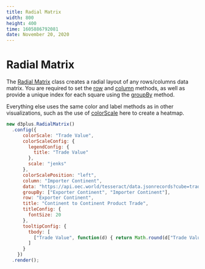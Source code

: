 ```yaml
---
title: Radial Matrix
width: 800
height: 400
time: 1605886792081
date: November 20, 2020
---
```


# Radial Matrix

The [Radial Matrix](http://d3plus.org/docs/#RadialMatrix) class creates a radial layout of any rows/columns data matrix. You are required to set the [row](http://d3plus.org/docs/#Matrix.row) and [column](http://d3plus.org/docs/#Matrix.column) methods, as well as provide a unique index for each square using the [groupBy](http://d3plus.org/docs/#Viz.groupBy) method.

Everything else uses the same color and label methods as in other visualizations, such as the use of [colorScale](http://d3plus.org/docs/#Viz.colorScale) here to create a heatmap.

```js
new d3plus.RadialMatrix()
  .config({
      colorScale: "Trade Value",
      colorScaleConfig: {
        legendConfig: {
          title: "Trade Value"
        },
        scale: "jenks"
      },
      colorScalePosition: "left",
      column: "Importer Continent",
      data: "https://api.oec.world/tesseract/data.jsonrecords?cube=trade_i_baci_a_17&drilldowns=Year,Exporter+Continent,Importer+Continent&measures=Trade+Value&Year=2018",
      groupBy: ["Exporter Continent", "Importer Continent"],
      row: "Exporter Continent",
      title: "Continent to Continent Product Trade",
      titleConfig: {
        fontSize: 20
      },
      tooltipConfig: {
        tbody: [
          ["Trade Value", function(d) { return Math.round(d["Trade Value"]) }]
        ]
      }
    })
  .render();
```
